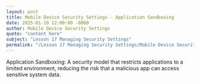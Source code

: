```yaml
---
layout: post
title: Mobile Device Security Settings - Application Sandboxing
date: 2025-01-10 12:00:00 -0000
author: Mobile Device Security Settings
quote: "content here"
subject: "Lesson 17 Managing Security Settings"
permalink: "/Lesson 17 Managing Security Settings/Mobile Device Security Settings/Mobile Device Security Settings - Application Sandboxing"
---
```


Application Sandboxing: A security model that restricts applications to a limited environment, reducing the risk that a malicious app can access sensitive system data.
